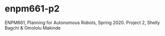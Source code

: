 # enpm661-p2
ENPM661, Planning for Autonomous Robots, Spring 2020.  Project 2, Shelly Bagchi &amp; Omololu Makinde
